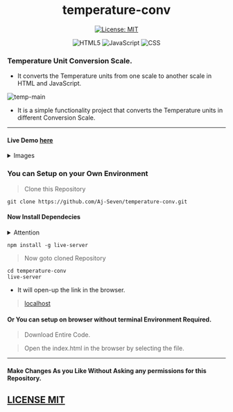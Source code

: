 <h1 align="center"> temperature-conv </h1>
<div align="center">

[![License: MIT](https://img.shields.io/badge/License-MIT-blue.svg)](https://opensource.org/licenses/MIT)

![HTML5](https://img.shields.io/badge/html5-%23E34F26.svg?style=for-the-badge&logo=html5&logoColor=white)
![JavaScript](https://img.shields.io/badge/javascript-%23323330.svg?style=for-the-badge&logo=javascript&logoColor=%23F7DF1E)
![CSS](https://img.shields.io/badge/css-%231572B6.svg?style=for-the-badge&logo=css&logoColor=white)
</div>

### Temperature Unit Conversion Scale.

- It converts the Temperature units from one scale to another scale in HTML and JavaScript.

![temp-main](assets/temperature-main.png)
- It is a simple functionality project that converts the Temperature units in different Conversion Scale.

----


#### Live Demo [here](https://aj-seven.github.io/temperature-conv/)

<details>
<summary> Images </summary>
  
Celsius to Fahrenheit & Kelvin |  Fahrenhet to Celsius & Kelvin  |     Kelvin to Fahrenheit & Celsius
:------------------------------:|:----------------------------:|:---------------------------------|
![tempc](https://user-images.githubusercontent.com/89263112/224538155-ff5b0da3-be6c-4a46-875c-49ce2caff2bf.jpg) | ![tempf](https://user-images.githubusercontent.com/89263112/224538166-f5971487-2272-49c9-a875-9b4dd50757b0.jpg) | ![tempk](https://user-images.githubusercontent.com/89263112/224538175-bf9d5643-0d0e-4e93-a666-85c37316f2a1.jpg)

</details>

### You can Setup on your Own Environment

> Clone this Repository

``` shell
git clone https://github.com/Aj-Seven/temperature-conv.git
```
#### Now Install Dependecies

<details>
<summary> Attention </summary>

- You need to install the node and npm latest version

</details>

``` shell
npm install -g live-server
```
> Now goto cloned Repository

``` shell
cd temperature-conv
live-server
```
- It will open-up the link in the browser.

> [localhost](http://localhost:8080)

#### Or You can setup on browser without terminal Environment Required.

> Download Entire Code.

> Open the index.html in the browser by selecting the file.
-------

<h4> Make Changes As you Like Without Asking any permissions for this Repository. </h4>

<h2> <a href="LICENSE"> LICENSE MIT </h2>
